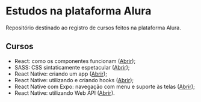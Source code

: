 # Estudos na plataforma Alura

Repositório destinado ao registro de cursos feitos na plataforma Alura.

## Cursos

* React: como os componentes funcionam ([Abrir](https://www.alura.com.br/curso-online-react-componentes-funcionam));
* SASS: CSS sintaticamente espetacular ([Abrir](https://www.alura.com.br/curso-online-sass-css-sintaticamente-espetacular));
* React Native: criando um app ([Abrir](https://cursos.alura.com.br/course/react-native-comecando-zero));
* React Native: utilizando e criando hooks ([Abrir](https://cursos.alura.com.br/course/react-native-utilizando-criando-hooks));
* React Native com Expo: navegação com menu e suporte às telas ([Abrir](https://cursos.alura.com.br/course/react-native-expo-navegacao-menu-suporte-telas));
* React Native: utilizando Web API ([Abrir](https://cursos.alura.com.br/course/react-native-utilizando-web-api)).
